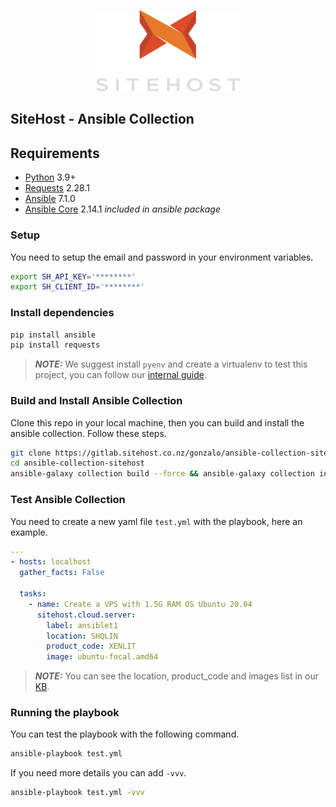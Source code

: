 <p align="center">
    <a href="https://sitehost.nz" target="_blank">
        <img src=".github/sitehost-logo.svg" height="130">
    </a>
</p>

## SiteHost - Ansible Collection

Requirements
------------

- [Python](https://www.python.org/downloads/) 3.9+
- [Requests](https://pypi.org/project/requests/) 2.28.1
- [Ansible](https://pypi.org/project/ansible/) 7.1.0
- [Ansible Core](https://pypi.org/project/ansible-core/) 2.14.1 _included in ansible package_

### Setup

You need to setup the email and password in your environment variables.

```bash
export SH_API_KEY='********'
export SH_CLIENT_ID='********'
```

### Install dependencies

```bash
pip install ansible
pip install requests
```

> **_NOTE:_**  We suggest install `pyenv` and create a virtualenv to test this project, you can follow our [internal guide](https://gitlab.sitehost.co.nz/ops/operations-internal/-/issues/494#note_77555).

### Build and Install Ansible Collection

Clone this repo in your local machine, then you can build and install the ansible collection. Follow these steps.

```sh
git clone https://gitlab.sitehost.co.nz/gonzalo/ansible-collection-sitehost
cd ansible-collection-sitehost
ansible-galaxy collection build --force && ansible-galaxy collection install sitehost-cloud-1.0.0.tar.gz -vvv --force
```

### Test Ansible Collection

You need to create a new yaml file `test.yml` with the playbook, here an example.
```yaml
---
- hosts: localhost
  gather_facts: False

  tasks:
    - name: Create a VPS with 1.5G RAM OS Ubuntu 20.04
      sitehost.cloud.server:
        label: ansiblet1
        location: SHQLIN
        product_code: XENLIT
        image: ubuntu-focal.amd64
```
> **_NOTE:_**  You can see the location, product_code and images list in our [KB](https://kb.sitehost.nz/developers/api).

### Running the playbook

You can test the playbook with the following command.

```bash
ansible-playbook test.yml
```

If you need more details you can add `-vvv`.

```bash
ansible-playbook test.yml -vvv
```